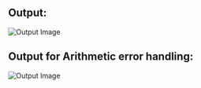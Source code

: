 ## Output:
 ![Output Image](https://github.com/thaqueubc/Calculator-App-in-C-sharp/blob/master/output.jpg)
 
 ## Output for Arithmetic error handling:
 ![Output Image](https://github.com/thaqueubc/Calculator-App-in-C-sharp/blob/master/output2.jpg)
